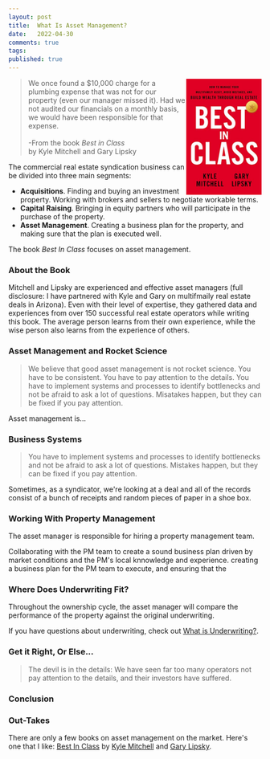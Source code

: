 ```yaml
---
layout: post
title:  What Is Asset Management?
date:   2022-04-30
comments: true
tags: 
published: true
---
```

  
<img src="/images/best_in_class.jpg" align="right" width="150" padding="20" alt="Best In Class" title="Best In Class" />

<blockquote>
We once found a $10,000 charge for a plumbing expense that was not for our property (even our manager missed it). Had we not audited our financials on a monthly basis, we would have been responsible for that expense.
<br/><br/>
-From the book <i>Best in Class</i><br/>
by Kyle Mitchell and Gary Lipsky
</blockquote>

The commercial real estate syndication business can be divided into three main segments:

* **Acquisitions**. Finding and buying an investment property. Working with brokers and sellers to negotiate workable terms.
* **Capital Raising**. Bringing in equity partners who will participate in the purchase of the property.
* **Asset Management**. Creating a business plan for the property, and making sure that the plan is executed well.

The book _Best In Class_ focuses on asset management. 

<!--more-->

### About the Book

Mitchell and Lipsky are experienced and effective asset managers (full disclosure: I have partnered with Kyle and Gary on multifmaily real estate deals in Arizona). Even with their level of expertise, they gathered data and experiences from over 150 successful real estate operators while writing this book. The average person learns from their own experience, while the wise person also learns from the experience of others.

### Asset Management and Rocket Science

<blockquote>
We believe that good asset management is not rocket science. You have to be consistent. You have to pay attention to the details. You have to implement systems and processes to identify bottlenecks and not be afraid to ask a lot of questions. Misatakes happen, but they can be fixed if you pay attention.
</blockquote>


Asset management is...


### Business Systems

<blockquote>
You have to implement systems and processes to identify bottlenecks and not be afraid to ask a lot of questions. Mistakes happen, but they can be fixed if you pay attention.
</blockquote>

Sometimes, as a syndicator, we're looking at a deal and all of the records consist of a bunch of receipts and random pieces of paper in a shoe box.

### Working With Property Management

The asset manager is responsible for hiring a property management team. 

Collaborating with the PM team to create a sound business plan driven by market conditions and the PM's local knnowledge and experience.  creating a business plan for the PM team to execute, and ensuring that the 


### Where Does Underwriting Fit?

Throughout the ownership cycle, the asset manager will compare the performance of the property against the original underwriting. 

If you have questions about underwriting, check out [What is Underwriting?](/blog/2022/01/31/what-is-underwriting/).



### Get it Right, Or Else...

<blockquote>
The devil is in the details: We have seen far too many operators not pay attention to the details, and their investors  have suffered.
</blockquote>



### Conclusion



### Out-Takes

There are only a few books on asset management on the market. Here's one that I like: <a href="https://www.amazon.com/Best-Class-Multifamily-Mistakes-through-ebook/dp/B096YS1HYX/ref=tmm_kin_swatch_0?_encoding=UTF8&qid=1651193114&sr=8-1">Best In Class</a> by <a href="">Kyle Mitchell</a> and <a href="">Gary Lipsky</a>.



